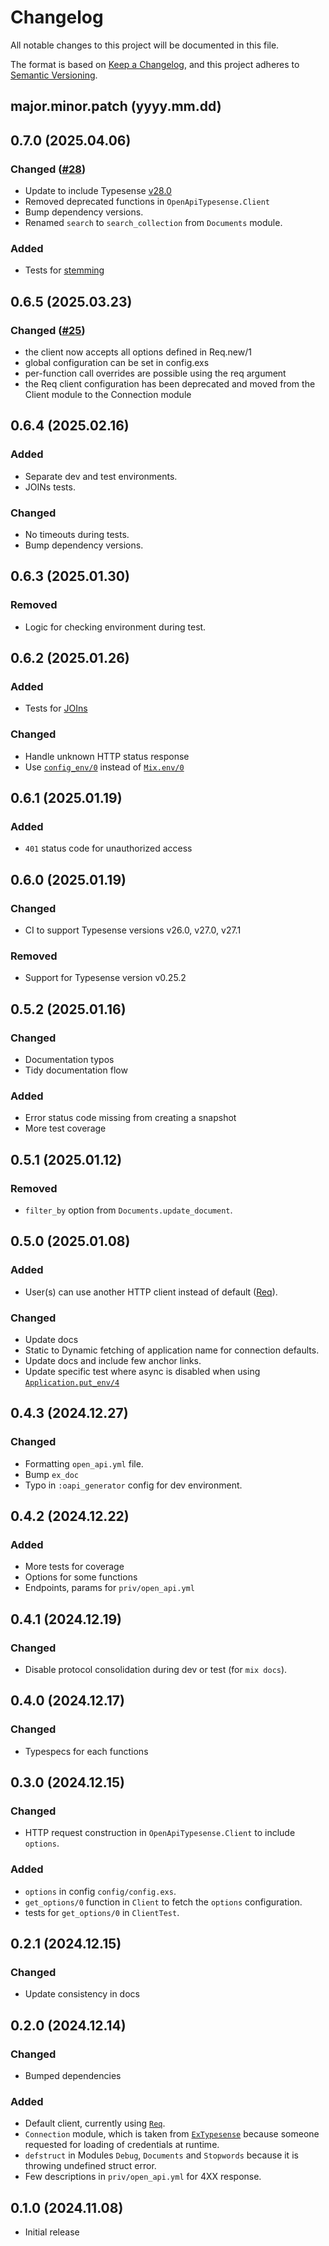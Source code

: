 # Changelog

All notable changes to this project will be documented in this file.

The format is based on [Keep a Changelog](https://keepachangelog.com/en/1.0.0/),
and this project adheres to [Semantic Versioning](https://semver.org/spec/v2.0.0.html).

## major.minor.patch (yyyy.mm.dd)

## 0.7.0 (2025.04.06)

### Changed ([#28](https://github.com/jaeyson/open_api_typesense/pull/28))

* Update to include Typesense [v28.0](https://typesense.org/docs/28.0/api)
* Removed deprecated functions in `OpenApiTypesense.Client`
* Bump dependency versions.
* Renamed `search` to `search_collection` from `Documents` module.

### Added

* Tests for [stemming](https://typesense.org/docs/28.0/api/stemming.html)

## 0.6.5 (2025.03.23)

### Changed ([#25](https://github.com/jaeyson/open_api_typesense/pull/25))

* the client now accepts all options defined in Req.new/1
* global configuration can be set in config.exs
* per-function call overrides are possible using the req argument
* the Req client configuration has been deprecated and moved from the Client module to the Connection module

## 0.6.4 (2025.02.16)

### Added

* Separate dev and test environments.
* JOINs tests.

### Changed

* No timeouts during tests.
* Bump dependency versions.

## 0.6.3 (2025.01.30)

### Removed

* Logic for checking environment during test.

## 0.6.2 (2025.01.26)

### Added

* Tests for [JOIns](https://typesense.org/docs/latest/api/joins.html)

### Changed

* Handle unknown HTTP status response
* Use [`config_env/0`](https://hexdocs.pm/elixir/Config.html#config_env/0) instead of [`Mix.env/0`](https://hexdocs.pm/mix/Mix.html#env/0)

## 0.6.1 (2025.01.19)

### Added

* `401` status code for unauthorized access

## 0.6.0 (2025.01.19)

### Changed

* CI to support Typesense versions v26.0, v27.0, v27.1

### Removed

* Support for Typesense version v0.25.2

## 0.5.2 (2025.01.16)

### Changed

* Documentation typos
* Tidy documentation flow

### Added

* Error status code missing from creating a snapshot
* More test coverage

## 0.5.1 (2025.01.12)

### Removed

* `filter_by` option from `Documents.update_document`.

## 0.5.0 (2025.01.08)

### Added

* User(s) can use another HTTP client instead of default ([Req](https://hexdocs.pm/req)).

### Changed

* Update docs
* Static to Dynamic fetching of application name for connection defaults.
* Update docs and include few anchor links.
* Update specific test where async is disabled when using [`Application.put_env/4`](https://elixirforum.com/t/using-application-get-env-application-put-env-in-exunit-tests/8019/2)

## 0.4.3 (2024.12.27)

### Changed

* Formatting `open_api.yml` file.
* Bump `ex_doc`
* Typo in `:oapi_generator` config for dev environment.

## 0.4.2 (2024.12.22)

### Added

* More tests for coverage
* Options for some functions
* Endpoints, params for `priv/open_api.yml`

## 0.4.1 (2024.12.19)

### Changed

* Disable protocol consolidation during dev or test (for `mix docs`).

## 0.4.0 (2024.12.17)

### Changed

* Typespecs for each functions

## 0.3.0 (2024.12.15)

### Changed

* HTTP request construction in `OpenApiTypesense.Client` to include `options`.

### Added

* `options` in config `config/config.exs`.
* `get_options/0` function in `Client` to fetch the `options` configuration.
* tests for `get_options/0` in `ClientTest`.

## 0.2.1 (2024.12.15)

### Changed

* Update consistency in docs

## 0.2.0 (2024.12.14)

### Changed

* Bumped dependencies

### Added

* Default client, currently using [`Req`](https://hexdocs.pm/req).
* `Connection` module, which is taken from [`ExTypesense`](https://hexdocs.pm/ex_typesense) because someone requested for loading of credentials at runtime.
* `defstruct` in Modules `Debug`, `Documents` and `Stopwords` because it is throwing undefined struct error.
* Few descriptions in `priv/open_api.yml` for 4XX response.

## 0.1.0 (2024.11.08)

* Initial release
